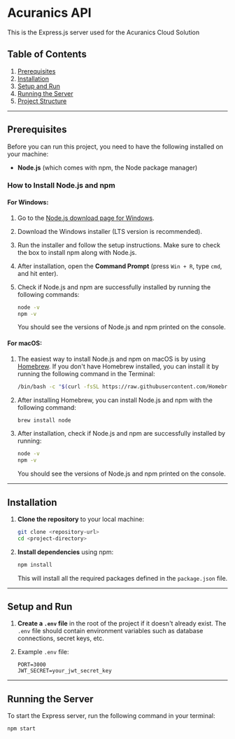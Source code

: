 # Acuranics API

This is the Express.js server used for the Acuranics Cloud Solution

## Table of Contents
1. [Prerequisites](#prerequisites)
2. [Installation](#installation)
3. [Setup and Run](#setup-and-run)
4. [Running the Server](#running-the-server)
5. [Project Structure](#project-structure)

---

## Prerequisites

Before you can run this project, you need to have the following installed on your machine:

- **Node.js** (which comes with npm, the Node package manager)

### How to Install Node.js and npm

#### For Windows:

1. Go to the [Node.js download page for Windows](https://nodejs.org/en/download/).
2. Download the Windows installer (LTS version is recommended).
3. Run the installer and follow the setup instructions. Make sure to check the box to install npm along with Node.js.
4. After installation, open the **Command Prompt** (press `Win + R`, type `cmd`, and hit enter).
5. Check if Node.js and npm are successfully installed by running the following commands:

    ```bash
    node -v
    npm -v
    ```

   You should see the versions of Node.js and npm printed on the console.

#### For macOS:

1. The easiest way to install Node.js and npm on macOS is by using [Homebrew](https://brew.sh/). If you don't have Homebrew installed, you can install it by running the following command in the Terminal:

    ```bash
    /bin/bash -c "$(curl -fsSL https://raw.githubusercontent.com/Homebrew/install/HEAD/install.sh)"
    ```

2. After installing Homebrew, you can install Node.js and npm with the following command:

    ```bash
    brew install node
    ```

3. After installation, check if Node.js and npm are successfully installed by running:

    ```bash
    node -v
    npm -v
    ```

    You should see the versions of Node.js and npm printed on the console.

---

## Installation

1. **Clone the repository** to your local machine:

    ```bash
    git clone <repository-url>
    cd <project-directory>
    ```

2. **Install dependencies** using npm:

    ```bash
    npm install
    ```

   This will install all the required packages defined in the `package.json` file.

---

## Setup and Run

1. **Create a `.env` file** in the root of the project if it doesn't already exist. The `.env` file should contain environment variables such as database connections, secret keys, etc.

2. Example `.env` file:

    ```env
    PORT=3000
    JWT_SECRET=your_jwt_secret_key
    ```

---

## Running the Server

To start the Express server, run the following command in your terminal:

```bash
npm start